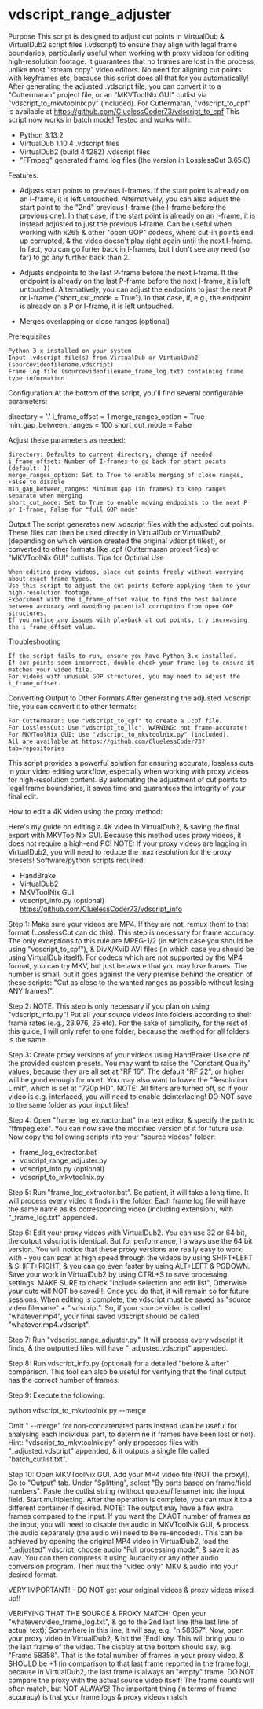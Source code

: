 # vdscript_range_adjuster
Purpose
This script is designed to adjust cut points in VirtualDub & VirtualDub2 script files (.vdscript) to ensure they align with legal frame boundaries, particularly useful when working with proxy videos for editing high-resolution footage. It guarantees that no frames are lost in the process, unlike most "stream copy" video editors. No need for aligning cut points with keyframes etc, because this script does all that for you automatically! After generating the adjusted .vdscript file, you can convert it to a "Cuttermaran" project file, or an "MKVToolNix GUI" cutlist via "vdscript_to_mkvtoolnix.py" (included). For Cuttermaran, "vdscript_to_cpf" is available at https://github.com/CluelessCoder73/vdscript_to_cpf
This script now works in batch mode!
 Tested and works with:
 - Python 3.13.2
 - VirtualDub 1.10.4 .vdscript files
 - VirtualDub2 (build 44282) .vdscript files
 - "FFmpeg" generated frame log files (the version in LosslessCut 3.65.0)

Features:

 - Adjusts start points to previous I-frames. If the start point is already on an I-frame, it is left untouched. 
    Alternatively, you can also adjust the start point to the "2nd" previous I-frame (the I-frame before the previous one). In that case, if the start point is already on an I-frame, it is instead adjusted to just the previous I-frame. Can be useful when working with x265 & other "open GOP" codecs, where cut-in points end up corrupted, & the video doesn't play right again until the next I-frame.
    In fact, you can go furter back in I-frames, but I don't see any need (so far) to go any further back than 2.

 - Adjusts endpoints to the last P-frame before the next I-frame. If the endpoint is already on the last P-frame before the next I-frame, it is left untouched.
    Alternatively, you can adjust the endpoints to just the next P or I-frame ("short_cut_mode = True"). In that case, if, e.g., the endpoint is already on a P or I-frame, it is left untouched.
    
 - Merges overlapping or close ranges (optional)

Prerequisites

    Python 3.x installed on your system
    Input .vdscript file(s) from VirtualDub or VirtualDub2 (sourcevideofilename.vdscript)
    Frame log file (sourcevideofilename_frame_log.txt) containing frame type information

Configuration
At the bottom of the script, you'll find several configurable parameters:

directory = '.'
i_frame_offset = 1
merge_ranges_option = True
min_gap_between_ranges = 100
short_cut_mode = False

Adjust these parameters as needed:

    directory: Defaults to current directory, change if needed
    i_frame_offset: Number of I-frames to go back for start points (default: 1)
    merge_ranges_option: Set to True to enable merging of close ranges, False to disable
    min_gap_between_ranges: Minimum gap (in frames) to keep ranges separate when merging
    short_cut_mode: Set to True to enable moving endpoints to the next P or I-frame, False for "full GOP mode"

Output
The script generates new .vdscript files with the adjusted cut points. These files can then be used directly in VirtualDub or VirtualDub2 (depending on which version created the original vdscript files!), or converted to other formats like .cpf (Cuttermaran project files) or "MKVToolNix GUI" cutlists.
Tips for Optimal Use

    When editing proxy videos, place cut points freely without worrying about exact frame types.
    Use this script to adjust the cut points before applying them to your high-resolution footage.
    Experiment with the i_frame_offset value to find the best balance between accuracy and avoiding potential corruption from open GOP structures.
    If you notice any issues with playback at cut points, try increasing the i_frame_offset value.

Troubleshooting

    If the script fails to run, ensure you have Python 3.x installed.
    If cut points seem incorrect, double-check your frame log to ensure it matches your video file.
    For videos with unusual GOP structures, you may need to adjust the i_frame_offset.

Converting Output to Other Formats
After generating the adjusted .vdscript file, you can convert it to other formats:

    For Cuttermaran: Use "vdscript_to_cpf" to create a .cpf file.
    For LosslessCut: Use "vdscript_to_llc". WARNING: not frame-accurate!
    For MKVToolNix GUI: Use "vdscript_to_mkvtoolnix.py" (included).
    All are available at https://github.com/CluelessCoder73?tab=repositories

This script provides a powerful solution for ensuring accurate, lossless cuts in your video editing workflow, especially when working with proxy videos for high-resolution content. By automating the adjustment of cut points to legal frame boundaries, it saves time and guarantees the integrity of your final edit.

How to edit a 4K video using the proxy method:

Here's my guide on editing a 4K video in VirtualDub2, & saving the final export with MKVToolNix GUI. Because this method uses proxy videos, it does not require a high-end PC! NOTE: If your proxy videos are lagging in VirtualDub2, you will need to reduce the max resolution for the proxy presets!
 Software/python scripts required:
 - HandBrake
 - VirtualDub2
 - MKVToolNix GUI
 - vdscript_info.py (optional) https://github.com/CluelessCoder73/vdscript_info

Step 1: Make sure your videos are MP4. If they are not, remux them to that format (LosslessCut can do this). This step is necessary for frame accuracy. The only exceptions to this rule are MPEG-1/2 (in which case you should be using "vdscript_to_cpf"), & DivX/XviD AVI files (in which case you should be using VirtualDub itself). For codecs which are not supported by the MP4 format, you can try MKV, but just be aware that you may lose frames. The number is small, but it goes against the very premise behind the creation of these scripts: "Cut as close to the wanted ranges as possible without losing ANY frames!".

Step 2:
NOTE: This step is only necessary if you plan on using "vdscript_info.py"!
Put all your source videos into folders according to their frame rates (e.g., 23.976, 25 etc). For the sake of simplicity, for the rest of this guide, I will only refer to one folder, because the method for all folders is the same.

Step 3:
Create proxy versions of your videos using HandBrake: Use one of the provided custom presets. You may want to raise the "Constant Quality" values, because they are all set at "RF 16". The default "RF 22", or higher will be good enough for most. You may also want to lower the "Resolution Limit", which is set at "720p HD". NOTE: All filters are turned off, so if your video is e.g. interlaced, you will need to enable deinterlacing! DO NOT save to the same folder as your input files!

Step 4:
Open "frame_log_extractor.bat" in a text editor, & specify the path to "ffmpeg.exe". You can now save the modified version of it for future use. Now copy the following scripts into your "source videos" folder:

 - frame_log_extractor.bat
 - vdscript_range_adjuster.py
 - vdscript_info.py (optional)
 - vdscript_to_mkvtoolnix.py

Step 5:
Run "frame_log_extractor.bat". Be patient, it will take a long time. It will process every video it finds in the folder. Each frame log file will have the same name as its corresponding video (including extension), with "_frame_log.txt" appended.

Step 6:
Edit your proxy videos with VirtualDub2. You can use 32 or 64 bit, the output vdscript is identical. But for performance, I always use the 64 bit version. You will notice that these proxy versions are really easy to work with - you can scan at high speed through the videos by using SHIFT+LEFT & SHIFT+RIGHT, & you can go even faster by using ALT+LEFT & PGDOWN. Save your work in VirtualDub2 by using CTRL+S to save processing settings. MAKE SURE to check "Include selection and edit list", Otherwise your cuts will NOT be saved!!! Once you do that, it will remain so for future sessions. When editing is complete, the vdscript must be saved as "source video filename" + ".vdscript". So, if your source video is called "whatever.mp4", your final saved vdscript should be called "whatever.mp4.vdscript".

Step 7:
Run "vdscript_range_adjuster.py". It will process every vdscript it finds, & the outputted files will have "_adjusted.vdscript" appended.

Step 8: Run vdscript_info.py (optional) for a detailed "before & after" comparison. This tool can also be useful for verifying that the final output has the correct number of frames.

Step 9: Execute the following:

python vdscript_to_mkvtoolnix.py --merge

Omit " --merge" for non-concatenated parts instead (can be useful for analysing each individual part, to determine if frames have been lost or not). Hint: "vdscript_to_mkvtoolnix.py" only processes files with "_adjusted.vdscript" appended, & it outputs a single file called "batch_cutlist.txt".

Step 10:
Open MKVToolNix GUI. Add your MP4 video file (NOT the proxy!). Go to "Output" tab. Under "Splitting", select "By parts based on frame/field numbers". Paste the cutlist string (without quotes/filename) into the input field. Start multiplexing. After the operation is complete, you can mux it to a different container if desired. NOTE: The output may have a few extra frames compared to the input. If you want the EXACT number of frames as the input, you will need to disable the audio in MKVToolNix GUI, & process the audio separately (the audio will need to be re-encoded). This can be achieved by opening the original MP4 video in VirtualDub2, load the "_adjusted" vdscript, choose audio "Full processing mode", & save it as wav. You can then compress it using Audacity or any other audio conversion program. Then mux the "video only" MKV & audio into your desired format.

VERY IMPORTANT! - DO NOT get your original videos & proxy videos mixed up!!

VERIFYING THAT THE SOURCE & PROXY MATCH:
Open your "whatevervideo_frame_log.txt", & go to the 2nd last line (the last line of actual text); Somewhere in this line, it will say, e.g. "n:58357".
Now, open your proxy video in VirtualDub2, & hit the [End] key. This will bring you to the last frame of the video. The display at the bottom should say, e.g. "Frame 58358". That is the total number of frames in your proxy video, & SHOULD be +1 (in comparison to that last frame reported in the frame log), because in VirtualDub2, the last frame is always an "empty" frame.
DO NOT compare the proxy with the actual source video itself! The frame counts will often match, but NOT ALWAYS! The important thing (in terms of frame accuracy) is that your frame logs & proxy videos match.